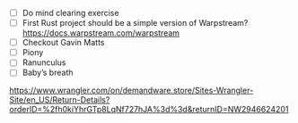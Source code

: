 - [ ] Do mind clearing exercise
- [ ] First Rust project should be a simple version of Warpstream? https://docs.warpstream.com/warpstream
- [ ] Checkout Gavin Matts
- [ ] Piony
- [ ] Ranunculus
- [ ] Baby’s breath

https://www.wrangler.com/on/demandware.store/Sites-Wrangler-Site/en_US/Return-Details?orderID=%2fh0kiYhrGTp8LqNf727hJA%3d%3d&returnID=NW2946624201